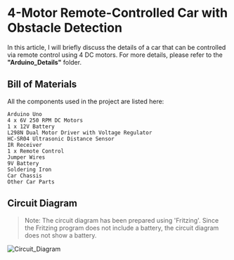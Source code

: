 # 4-Motor Remote-Controlled Car with Obstacle Detection

In this article, I will briefly discuss the details of a car that can be controlled via remote control using 4 DC motors. For more details, please refer to the **"Arduino_Details"** folder.

## Bill of Materials

All the components used in the project are listed here:

    Arduino Uno
    4 x 6V 250 RPM DC Motors
    1 x 12V Battery
    L298N Dual Motor Driver with Voltage Regulator
    HC-SR04 Ultrasonic Distance Sensor
    IR Receiver
    1 x Remote Control
    Jumper Wires
    9V Battery
    Soldering Iron
    Car Chassis
    Other Car Parts


## Circuit Diagram

>Note: The circuit diagram has been prepared using 'Fritzing'. Since the Fritzing program does not include a battery, the circuit diagram does not show a battery.

![Circuit_Diagram](https://github.com/user-attachments/assets/7445975a-5057-44d0-843f-7bc48d250bda)
